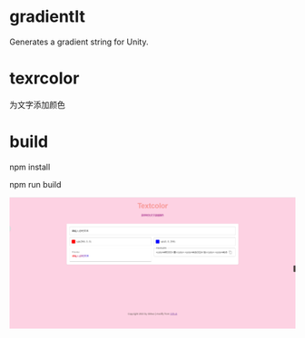 # gradientIt
Generates a gradient string for Unity.

# texrcolor
为文字添加颜色

# build
npm install

npm run build

![textcolor](https://github.com/Gktwo/textcolor/blob/gktwo-textcolor/public/web.png)


